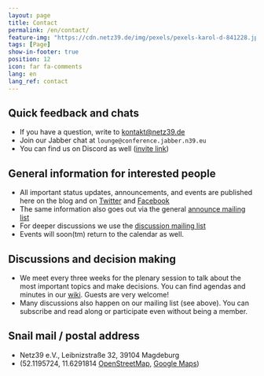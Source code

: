 ```yaml
---
layout: page
title: Contact
permalink: /en/contact/
feature-img: "https://cdn.netz39.de/img/pexels/pexels-karol-d-841228.jpg"
tags: [Page]
show-in-footer: true
position: 12
icon: far fa-comments
lang: en
lang_ref: contact
---
```


## Quick feedback and chats

- If you have a question, write to <kontakt@netz39.de>
- Join our Jabber chat at `lounge@conference.jabber.n39.eu`
- You can find us on Discord as well ([invite link](https://discord.netz39.de))

## General information for interested people

- All important status updates, announcements, and events are published here on the blog and on [Twitter](https://twitter.com/netz39) and [Facebook](https://www.facebook.com/pg/Netz39/events/)
- The same information also goes out via the general [announce mailing list](https://lists.netz39.de/listinfo/netz39-announce)
- For deeper discussions we use the [discussion mailing list](https://lists.netz39.de/listinfo/netz39-list)
- Events will soon(tm) return to the calendar as well.

## Discussions and decision making

- We meet every three weeks for the plenary session to talk about the most important topics and make decisions. You can find agendas and minutes in our [wiki](https://wiki.netz39.de/stammtisch:stammtisch). Guests are very welcome!
- Many discussions also happen on our mailing list (see above). You can subscribe and read along or participate even without being a member.

## Snail mail / postal address

- Netz39 e.V., Leibnizstraße 32, 39104 Magdeburg
- (52.1195724, 11.6291814 [OpenStreetMap](https://www.openstreetmap.org/?mlat=52.1195724&mlon=11.6291814&zoom=15&layers=B000FTF), [Google Maps](https://maps.google.com/?q=52.1195724,11.6291814))
